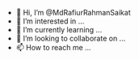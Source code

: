- 👋 Hi, I’m @MdRafiurRahmanSaikat
- 👀 I’m interested in ...
- 🌱 I’m currently learning ...
- 💞️ I’m looking to collaborate on ...
- 📫 How to reach me ...

<!---
MdRafiurRahmanSaikat/MdRafiurRahmanSaikat is a ✨ special ✨ repository because its `README.md` (this file) appears on your GitHub profile.
You can click the Preview link to take a look at your changes.
--->
